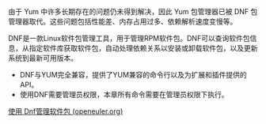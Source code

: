 
由于 Yum 中许多长期存在的问题仍未得到解决，因此 Yum 包管理器已被 DNF 包管理器取代。这些问题包括性能差、内存占用过多、依赖解析速度变慢等。


DNF是一款Linux软件包管理工具，用于管理RPM软件包。DNF可以查询软件包信息，从指定软件库获取软件包，自动处理依赖关系以安装或卸载软件包，以及更新系统到最新可用版本。


-   DNF与YUM完全兼容，提供了YUM兼容的命令行以及为扩展和插件提供的API。
-   使用DNF需要管理员权限，本章所有命令需要在管理员权限下执行。

[使用 Dnf管理软件包 (openeuler.org)](https://docs.openeuler.org/zh/docs/20.03_LTS/docs/Administration/%E4%BD%BF%E7%94%A8DNF%E7%AE%A1%E7%90%86%E8%BD%AF%E4%BB%B6%E5%8C%85.html)